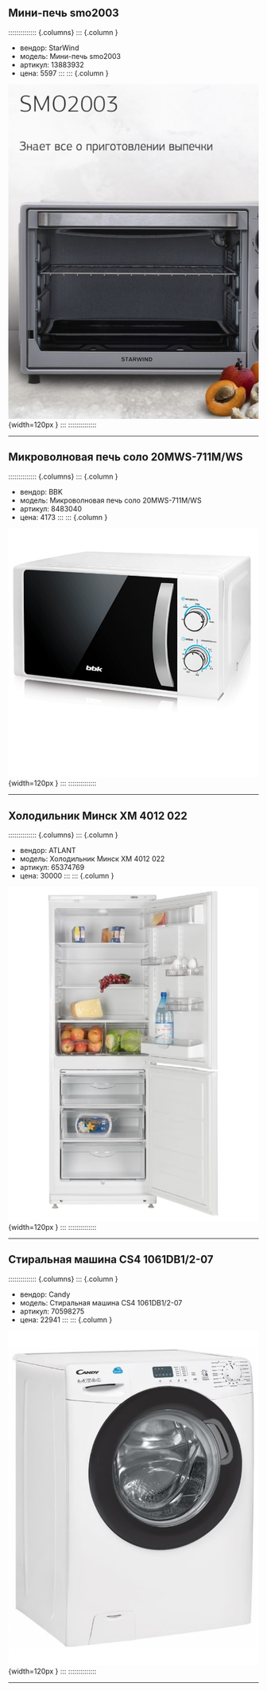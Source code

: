 ## Мини-печь smo2003
:::::::::::::: {.columns}
::: {.column }
* вендор: StarWind
* модель: Мини-печь smo2003
* артикул: 13883932 
* цена: 5597
:::
::: {.column }

![фото товара](../pic/13883932.png){width=120px }
:::
::::::::::::::
    
* * *    
## Микроволновая печь соло 20MWS-711M/WS
:::::::::::::: {.columns}
::: {.column }
* вендор: BBK
* модель: Микроволновая печь соло 20MWS-711M/WS
* артикул: 8483040 
* цена: 4173
:::
::: {.column }

![фото товара](../pic/8483040.png){width=120px }
:::
::::::::::::::
    
* * *    
## Холодильник Минск ХМ 4012 022
:::::::::::::: {.columns}
::: {.column }
* вендор: ATLANT
* модель: Холодильник Минск ХМ 4012 022
* артикул: 65374769 
* цена: 30000
:::
::: {.column }

![фото товара](../pic/65374769.png){width=120px }
:::
::::::::::::::
    
* * *    
## Стиральная машина CS4 1061DB1/2-07
:::::::::::::: {.columns}
::: {.column }
* вендор: Candy
* модель: Стиральная машина CS4 1061DB1/2-07
* артикул: 70598275 
* цена: 22941
:::
::: {.column }

![фото товара](../pic/70598275.png){width=120px }
:::
::::::::::::::
    
* * *    
